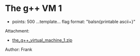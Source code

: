 # The g++ VM 1
- points: 500
...template...
flag format: "balsn{printable ascii+}"




Attachment:
- [the_g++_virtual_machine_1.zip](https://balsnctf-challenges-2021.s3.amazonaws.com/the_g%2B%2B_virtual_machine_1/a88cc9bd624ac6f037a2ea4448107a1caa8063cc68770843874c7e20f9b2fa9f.zip) 

Author: Frank